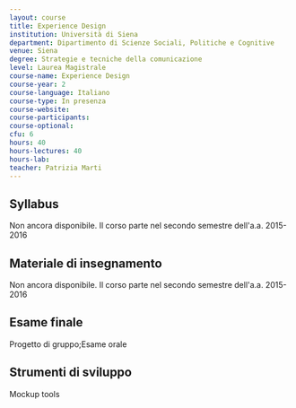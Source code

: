 ```yaml
---
layout: course
title: Experience Design
institution: Università di Siena
department: Dipartimento di Scienze Sociali, Politiche e Cognitive
venue: Siena
degree: Strategie e tecniche della comunicazione
level: Laurea Magistrale
course-name: Experience Design
course-year: 2
course-language: Italiano
course-type: In presenza
course-website: 
course-participants: 
course-optional: 
cfu: 6
hours: 40
hours-lectures: 40
hours-lab: 
teacher: Patrizia Marti
---
```



## Syllabus 
Non ancora disponibile. Il corso parte nel secondo semestre dell'a.a. 2015-2016

## Materiale di insegnamento 
Non ancora disponibile. Il corso parte nel secondo semestre dell'a.a. 2015-2016

## Esame finale 
Progetto di gruppo;Esame orale

## Strumenti di sviluppo 
Mockup tools
